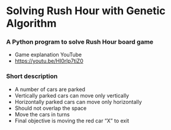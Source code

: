 # Solving Rush Hour with Genetic Algorithm

### A Python program to solve Rush Hour board game
- Game explanation YouTube
- https://youtu.be/HI0rlp7tiZ0

### Short description
- A number of cars are parked
- Vertically parked cars can move only vertically
- Horizontally parked cars can move only horizontally
- Should not overlap the space
- Move the cars in turns
- Final objective is moving the red car “X” to exit

